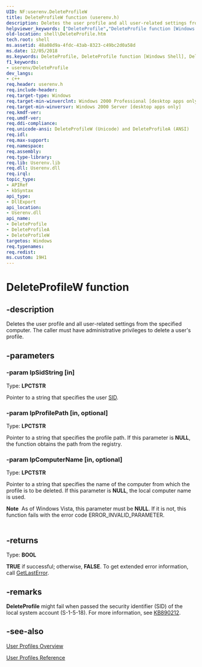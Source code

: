 ```yaml
---
UID: NF:userenv.DeleteProfileW
title: DeleteProfileW function (userenv.h)
description: Deletes the user profile and all user-related settings from the specified computer. The caller must have administrative privileges to delete a user's profile.
helpviewer_keywords: ["DeleteProfile","DeleteProfile function [Windows Shell]","DeleteProfileA","DeleteProfileW","_shell_DeleteProfile","shell.DeleteProfile","userenv/DeleteProfile","userenv/DeleteProfileA","userenv/DeleteProfileW"]
old-location: shell\DeleteProfile.htm
tech.root: shell
ms.assetid: 48a08d9a-4fdc-43ab-8323-c49bc2d0a58d
ms.date: 12/05/2018
ms.keywords: DeleteProfile, DeleteProfile function [Windows Shell], DeleteProfileA, DeleteProfileW, _shell_DeleteProfile, shell.DeleteProfile, userenv/DeleteProfile, userenv/DeleteProfileA, userenv/DeleteProfileW
f1_keywords:
- userenv/DeleteProfile
dev_langs:
- c++
req.header: userenv.h
req.include-header: 
req.target-type: Windows
req.target-min-winverclnt: Windows 2000 Professional [desktop apps only]
req.target-min-winversvr: Windows 2000 Server [desktop apps only]
req.kmdf-ver: 
req.umdf-ver: 
req.ddi-compliance: 
req.unicode-ansi: DeleteProfileW (Unicode) and DeleteProfileA (ANSI)
req.idl: 
req.max-support: 
req.namespace: 
req.assembly: 
req.type-library: 
req.lib: Userenv.lib
req.dll: Userenv.dll
req.irql: 
topic_type:
- APIRef
- kbSyntax
api_type:
- DllExport
api_location:
- Userenv.dll
api_name:
- DeleteProfile
- DeleteProfileA
- DeleteProfileW
targetos: Windows
req.typenames: 
req.redist: 
ms.custom: 19H1
---
```


# DeleteProfileW function


## -description


Deletes the user profile and all user-related settings from the specified computer. The caller must have administrative privileges to delete a user's profile.


## -parameters




### -param lpSidString [in]

Type: <b>LPCTSTR</b>

Pointer to a string that specifies the user 
    <a href="https://docs.microsoft.com/windows/desktop/SecAuthZ/security-identifiers">SID</a>.


### -param lpProfilePath [in, optional]

Type: <b>LPCTSTR</b>

Pointer to a string that specifies the profile path. If this parameter is <b>NULL</b>, the function obtains the path from the registry.


### -param lpComputerName [in, optional]

Type: <b>LPCTSTR</b>

Pointer to a string that specifies the name of the computer from which the profile is to be deleted. If this parameter is <b>NULL</b>, the local computer name is used.
    
                        

<div class="alert"><b>Note</b>  As of Windows Vista, this parameter must be <b>NULL</b>. If it is not, this function fails with the error code ERROR_INVALID_PARAMETER.</div>
<div> </div>

## -returns



Type: <b>BOOL</b>

<b>TRUE</b> if successful; otherwise, <b>FALSE</b>. To get extended error information, call <a href="https://docs.microsoft.com/windows/desktop/api/errhandlingapi/nf-errhandlingapi-getlasterror">GetLastError</a>.




## -remarks



<b>DeleteProfile</b> might fail when passed the security identifier (SID) of the local system account (S-1-5-18). For more information, see <a href="https://support.microsoft.com/kb/890212">KB890212</a>.




## -see-also




<a href="https://docs.microsoft.com/previous-versions/windows/desktop/legacy/bb776900(v=vs.85)">User Profiles Overview</a>



<a href="https://docs.microsoft.com/previous-versions/windows/desktop/legacy/bb776901(v=vs.85)">User Profiles Reference</a>
 

 


